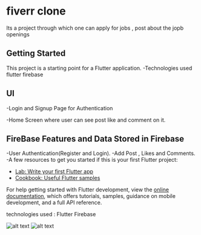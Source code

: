 # fiverr clone 

Its a project through which one can apply for jobs , post about the jopb openings 




## Getting Started

This project is a starting point for a Flutter application.
-Technologies used flutter firebase 

## UI
-Login and Signup Page for Authentication

-Home Screen where user can see post like and comment on it.

## FireBase Features and Data Stored in Firebase
-User Authentication(Register and Login).
-Add Post , Likes and Comments.
-A few resources to get you started if this is your first Flutter project:

- [Lab: Write your first Flutter app](https://docs.flutter.dev/get-started/codelab)
- [Cookbook: Useful Flutter samples](https://docs.flutter.dev/cookbook)

For help getting started with Flutter development, view the
[online documentation](https://docs.flutter.dev/), which offers tutorials,
samples, guidance on mobile development, and a full API reference.

technologies used :
Flutter 
Firebase 

![alt text](fiverr-main\images\login.png)
![alt text](fiverr-main\images\home.png)




